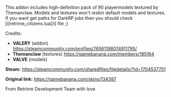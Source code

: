 This addon includes high-definition pack of 90 playermodels textured by Themanclaw. Models and textures won't reskin default models and textures. If you want get paths for DarkRP jobs then you should check [i]retrime_citizens.lua[/i] file ;)

Credits:
- **VALERY** (addon) https://steamcommunity.com/profiles/76561198074911795/
- **Themanclaw** (textures) https://gamebanana.com/members/185164
- **VALVE** (models)

**Steam:** https://steamcommunity.com/sharedfiles/filedetails/?id=1704537751

**Original link:** https://gamebanana.com/skins/134387

From Retrime Development Team with love
